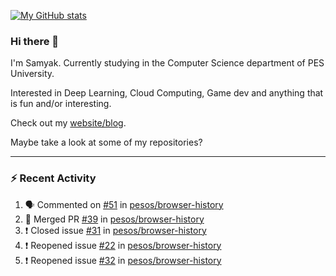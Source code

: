 [![My GitHub stats](https://github-readme-stats.vercel.app/api?username=Samyak2&count_private=true&show_icons=true&theme=gruvbox)](https://github.com/anuraghazra/github-readme-stats)

### Hi there 👋

I'm Samyak. Currently studying in the Computer Science department of PES University.

Interested in Deep Learning, Cloud Computing, Game dev and anything that is fun and/or interesting.

Check out my [website/blog](https://samyak2.github.io/).

Maybe take a look at some of my repositories?

---

### :zap: Recent Activity

<!--START_SECTION:activity-->
1. 🗣 Commented on [#51](https://github.com/pesos/browser-history/issues/51) in [pesos/browser-history](https://github.com/pesos/browser-history)
2. 🎉 Merged PR [#39](https://github.com/pesos/browser-history/pull/39) in [pesos/browser-history](https://github.com/pesos/browser-history)
3. ❗️ Closed issue [#31](https://github.com/pesos/browser-history/issues/31) in [pesos/browser-history](https://github.com/pesos/browser-history)
4. ❗️ Reopened issue [#22](https://github.com/pesos/browser-history/issues/22) in [pesos/browser-history](https://github.com/pesos/browser-history)
5. ❗️ Reopened issue [#32](https://github.com/pesos/browser-history/issues/32) in [pesos/browser-history](https://github.com/pesos/browser-history)
<!--END_SECTION:activity-->
